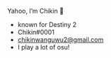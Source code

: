 Yahoo, I’m Chikin 👋 
- known for Destiny 2
- Chikin#0001
- chikinwanguwu2@gmail.com
- I play a lot of osu!

<!---
Chikin-wang/Chikin-wang is a ✨ special ✨ repository because its `README.md` (this file) appears on your GitHub profile.
You can click the Preview link to take a look at your changes.
--->
